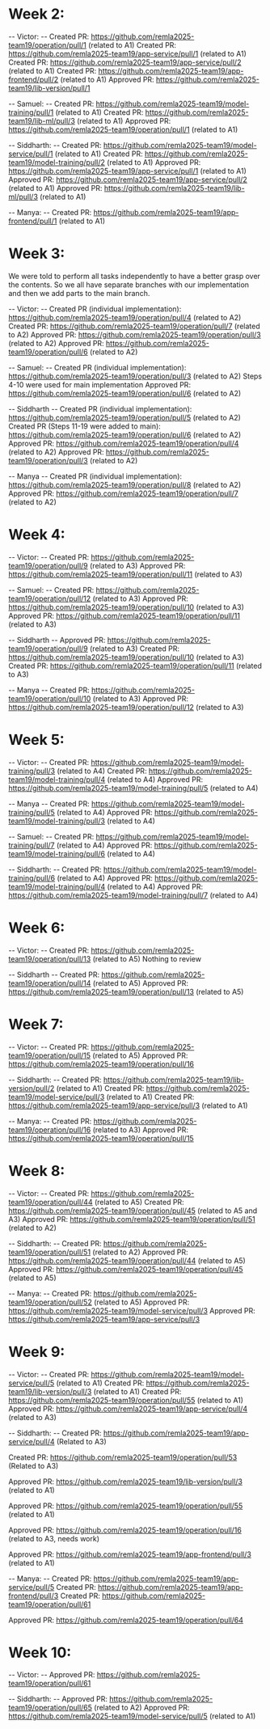 # Week 2:

-- Victor: --
Created PR: https://github.com/remla2025-team19/operation/pull/1 (related to A1)
Created PR: https://github.com/remla2025-team19/app-service/pull/1 (related to A1)
Created PR: https://github.com/remla2025-team19/app-service/pull/2 (related to A1)
Created PR: https://github.com/remla2025-team19/app-frontend/pull/2 (related to A1)
Approved PR: https://github.com/remla2025-team19/lib-version/pull/1

-- Samuel: --
Created PR: https://github.com/remla2025-team19/model-training/pull/1 (related to A1)
Created PR: https://github.com/remla2025-team19/lib-ml/pull/3 (related to A1)
Approved PR: https://github.com/remla2025-team19/operation/pull/1 (related to A1)

-- Siddharth: --
Created PR: https://github.com/remla2025-team19/model-service/pull/1 (related to A1)
Created PR: https://github.com/remla2025-team19/model-training/pull/2 (related to A1)
Approved PR: https://github.com/remla2025-team19/app-service/pull/1 (related to A1)
Approved PR: https://github.com/remla2025-team19/app-service/pull/2 (related to A1)
Approved PR: https://github.com/remla2025-team19/lib-ml/pull/3 (related to A1)

-- Manya: --
Created PR: https://github.com/remla2025-team19/app-frontend/pull/1 (related to A1)

# Week 3:
We were told to perform all tasks independently to have a better grasp over the contents.
So we all have separate branches with our implementation and then we add parts to the main branch.

-- Victor: --
Created PR (individual implementation): https://github.com/remla2025-team19/operation/pull/4 (related to A2)
Created PR: https://github.com/remla2025-team19/operation/pull/7 (related to A2)
Approved PR: https://github.com/remla2025-team19/operation/pull/3 (related to A2)
Approved PR: https://github.com/remla2025-team19/operation/pull/6 (related to A2)

-- Samuel: --
Created PR (individual implementation): https://github.com/remla2025-team19/operation/pull/3 (related to A2)
Steps 4-10 were used for main implementation
Approved PR: https://github.com/remla2025-team19/operation/pull/6 (related to A2)

-- Siddharth --
Created PR (individual implementation): https://github.com/remla2025-team19/operation/pull/5 (related to A2)
Created PR (Steps 11-19 were added to main): https://github.com/remla2025-team19/operation/pull/6 (related to A2)
Approved PR: https://github.com/remla2025-team19/operation/pull/4 (related to A2)
Approved PR: https://github.com/remla2025-team19/operation/pull/3 (related to A2)

-- Manya --
Created PR (individual implementation): https://github.com/remla2025-team19/operation/pull/8 (related to A2)
Approved PR: https://github.com/remla2025-team19/operation/pull/7 (related to A2)


# Week 4:

-- Victor: --
Created PR: https://github.com/remla2025-team19/operation/pull/9 (related to A3)
Approved PR: https://github.com/remla2025-team19/operation/pull/11 (related to A3)


-- Samuel: --
Created PR: https://github.com/remla2025-team19/operation/pull/12 (related to A3)
Approved PR: https://github.com/remla2025-team19/operation/pull/10 (related to A3)
Approved PR: https://github.com/remla2025-team19/operation/pull/11 (related to A3)

-- Siddharth --
Approved PR: https://github.com/remla2025-team19/operation/pull/9 (related to A3)
Created PR: https://github.com/remla2025-team19/operation/pull/10 (related to A3)
Created PR: https://github.com/remla2025-team19/operation/pull/11 (related to A3)

-- Manya --
Created PR: https://github.com/remla2025-team19/operation/pull/10 (related to A3)
Approved PR: https://github.com/remla2025-team19/operation/pull/12 (related to A3)

# Week 5:

-- Victor: --
Created PR: https://github.com/remla2025-team19/model-training/pull/3 (related to A4)
Created PR: https://github.com/remla2025-team19/model-training/pull/4 (related to A4)
Approved PR: https://github.com/remla2025-team19/model-training/pull/5 (related to A4)

-- Manya --
Created PR: https://github.com/remla2025-team19/model-training/pull/5 (related to A4)
Approved PR: https://github.com/remla2025-team19/model-training/pull/3 (related to A4)

-- Samuel: --
Created PR: https://github.com/remla2025-team19/model-training/pull/7 (related to A4)
Approved PR: https://github.com/remla2025-team19/model-training/pull/6 (related to A4)

-- Siddharth: --
Created PR: https://github.com/remla2025-team19/model-training/pull/6 (related to A4)
Approved PR: https://github.com/remla2025-team19/model-training/pull/4 (related to A4)
Approved PR: https://github.com/remla2025-team19/model-training/pull/7 (related to A4)

# Week 6:

-- Victor: --
Created PR: https://github.com/remla2025-team19/operation/pull/13 (related to A5)
Nothing to review

-- Siddharth --
Created PR: https://github.com/remla2025-team19/operation/pull/14 (related to A5)
Approved PR: https://github.com/remla2025-team19/operation/pull/13 (related to A5)

# Week 7:

-- Victor: --
Created PR: https://github.com/remla2025-team19/operation/pull/15 (related to A5)
Approved PR: https://github.com/remla2025-team19/operation/pull/16

-- Siddharth: --
Created PR: https://github.com/remla2025-team19/lib-version/pull/2 (related to A1)
Created PR: https://github.com/remla2025-team19/model-service/pull/3 (related to A1)
Created PR: https://github.com/remla2025-team19/app-service/pull/3 (related to A1)

-- Manya: --
Created PR: https://github.com/remla2025-team19/operation/pull/16 (related to A3)
Approved PR: https://github.com/remla2025-team19/operation/pull/15

# Week 8:

-- Victor: --
Created PR: https://github.com/remla2025-team19/operation/pull/44 (related to A5)
Created PR: https://github.com/remla2025-team19/operation/pull/45 (related to A5 and A3)
Approved PR: https://github.com/remla2025-team19/operation/pull/51 (related to A2)


-- Siddharth: --
Created PR: https://github.com/remla2025-team19/operation/pull/51 (related to A2)
Approved PR: https://github.com/remla2025-team19/operation/pull/44 (related to A5)
Approved PR: https://github.com/remla2025-team19/operation/pull/45 (related to A5)

-- Manya: --
Created PR: https://github.com/remla2025-team19/operation/pull/52 (related to A5) 
Approved PR: https://github.com/remla2025-team19/model-service/pull/3
Approved PR: https://github.com/remla2025-team19/app-service/pull/3

# Week 9:

-- Victor: --
Created PR: https://github.com/remla2025-team19/model-service/pull/5 (related to A1)
Created PR: https://github.com/remla2025-team19/lib-version/pull/3 (related to A1)
Created PR: https://github.com/remla2025-team19/operation/pull/55 (related to A1)
Approved PR: https://github.com/remla2025-team19/app-service/pull/4 (related to A3)

-- Siddharth: --
Created PR: https://github.com/remla2025-team19/app-service/pull/4 (Related to A3)

Created PR: https://github.com/remla2025-team19/operation/pull/53 (Related to A3)

Approved PR: https://github.com/remla2025-team19/lib-version/pull/3 (related to A1)

Approved PR: https://github.com/remla2025-team19/operation/pull/55 (related to A1)

Approved PR: https://github.com/remla2025-team19/operation/pull/16 (related to A3, needs work)

Approved PR: https://github.com/remla2025-team19/app-frontend/pull/3 (related to A1)


-- Manya: --
Created PR: https://github.com/remla2025-team19/app-service/pull/5
Created PR: https://github.com/remla2025-team19/app-frontend/pull/3
Created PR: https://github.com/remla2025-team19/operation/pull/61

Approved PR: https://github.com/remla2025-team19/operation/pull/64

# Week 10:

-- Victor: --
Approved PR: https://github.com/remla2025-team19/operation/pull/61

-- Siddharth: --
Approved PR: https://github.com/remla2025-team19/operation/pull/65 (related to A2)
Approved PR: https://github.com/remla2025-team19/model-service/pull/5 (related to A1)
